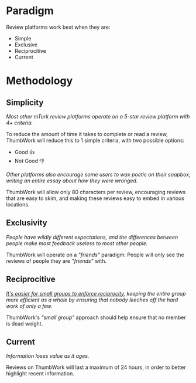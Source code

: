 # Paradigm

Review platforms work best when they are:

- Simple
- Exclusive
- Reciprocitive
- Current

# Methodology

## Simplicity

*Most other mTurk review platforms operate on a 5-star review platform with 4+ criteria.*

To reduce the amount of time it takes to complete or read a review, ThumbWork will reduce this to 1 simple criteria, with two possible options:

- Good 👍
- Not Good 👎

*Other platforms also encourage some users to wax poetic on their soapbox, writing an entire essay about how they were wronged.*

ThumbWork will allow only 80 characters per review, encouraging reviews that are easy to skim, and making these reviews easy to embed in various locations.

## Exclusivity

*People have wildly different expectations, and the differences between people make most feedback useless to most other people.*

ThumbWork will operate on a *"friends"* paradigm: People will only see the reviews of people they are *"friends"* with.

## Reciprocitive

*[It's easier for small groups to enforce reciprocity](https://en.wikipedia.org/wiki/Dunbar%27s_number), keeping the entire group more efficient as a whole by ensuring that nobody leeches off the hard work of only a few.*

ThumbWork's *"small group"* approach should help ensure that no member is dead weight.

## Current

*Information loses value as it ages.*

Reviews on ThumbWork will last a maximum of 24 hours, in order to better highlight recent information.
